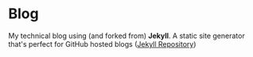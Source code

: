# Blog

My technical blog using (and forked from) **Jekyll**. A static site generator that's perfect for GitHub hosted blogs ([Jekyll Repository](https://github.com/jekyll/jekyll))